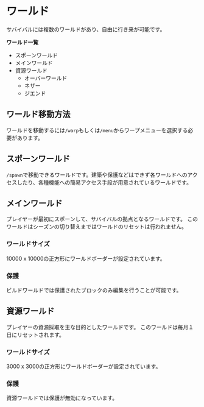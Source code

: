 # ワールド
サバイバルには複数のワールドがあり、自由に行き来が可能です。

**ワールド一覧**

* スポーンワールド
* メインワールド
* 資源ワールド
    - オーバーワールド
    - ネザー
    - ジエンド

## ワールド移動方法
ワールドを移動するには`/warp`もしくは`/menu`からワープメニューを選択する必要があります。

## スポーンワールド
`/spawn`で移動できるワールドです。建築や保護などはできず各ワールドへのアクセスしたり、各種機能への簡易アクセス手段が用意されているワールドです。

## メインワールド
プレイヤーが最初にスポーンして、サバイバルの拠点となるワールドです。
このワールドはシーズンの切り替えまではワールドのリセットは行われません。

### ワールドサイズ
10000 x 10000の正方形にワールドボーダーが設定されています。

### 保護
ビルドワールドでは保護されたブロックのみ編集を行うことが可能です。

## 資源ワールド
プレイヤーの資源採取を主な目的としたワールドです。
このワールドは毎月１日にリセットされます。

### ワールドサイズ
3000 x 3000の正方形にワールドボーダーが設定されています。

### 保護
資源ワールドでは保護が無効になっています。
